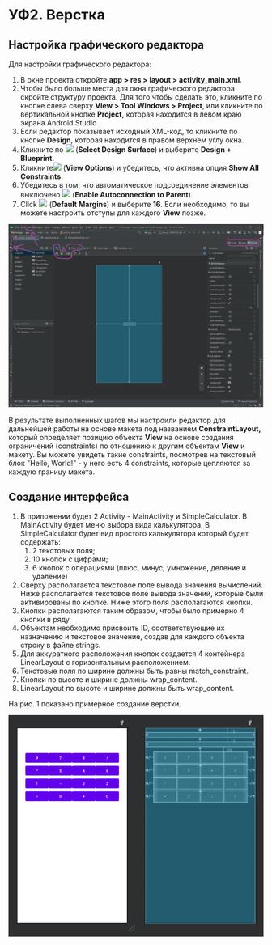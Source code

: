# УФ2. Верстка

## Настройка графического редактора

Для настройки графического редактора:

1. В окне проекта откройте **app &gt; res &gt; layout &gt; activity\_main.xml**.
2. Чтобы было больше места для окна графического редактора скройте структуру проекта. Для того чтобы сделать это, кликните по кнопке слева сверху **View &gt; Tool Windows &gt; Project**, или кликните по вертикальной кнопке **Project,** которая находится в левом краю экрана Android Studio .
3. Если редактор показывает исходный XML-код, то кликните по кнопке **Design**, которая находится в правом верхнем углу окна.
4. Кликните по ![](https://developer.android.com/studio/images/buttons/layout-editor-design.png) \(**Select Design Surface**\) и выберите **Design + Blueprint**.
5. Кликните![](https://developer.android.com/studio/images/buttons/layout-editor-show-constraints.png) \(**View Options**\) и убедитесь, что активна опция **Show All Constraints**.
6. Убедитесь в том, что автоматическое подсоединение элементов выключено ![](https://developer.android.com/studio/images/buttons/layout-editor-autoconnect-on.png) \(**Enable Autoconnection to Parent**\).
7. Click ![](https://developer.android.com/studio/images/buttons/default-margins.png) \(**Default Margins**\) и выберите **16**. Если необходимо, то вы можете настроить отступы для каждого **View** позже.

![&#x420;&#x438;&#x441;.2. &#x41E;&#x43A;&#x43D;&#x43E; &#x440;&#x435;&#x434;&#x430;&#x43A;&#x442;&#x43E;&#x440;&#x430; &#x43F;&#x43E;&#x441;&#x43B;&#x435; &#x43D;&#x430;&#x441;&#x442;&#x440;&#x43E;&#x439;&#x43A;&#x438;](../../.gitbook/assets/2.2.2-editor_main_elements.png)

В результате выполненных шагов мы настроили редактор для дальнейшей работы на основе макета под названием **ConstraintLayout,** который определяет позицию объекта **View** на основе создания ограничений \(constraints\) по отношению к другим объектам **View** и макету. Вы можете увидеть такие constraints, посмотрев на текстовый блок "Hello, World!" - у него есть 4 constraints, которые цепляются за каждую границу макета.

## Создание интерфейса

1. В приложении будет 2 Activity - MainActivity и SimpleCalculator. В MainActivity будет меню выбора вида калькулятора. В SimpleCalculator будет вид простого калькулятора который будет содержать:
   1. 2 текстовых поля;
   2. 10 кнопок с цифрами;
   3. 6 кнопок с операциями \(плюс, минус, умножение, деление и удаление\)
2. Сверху располагается текстовое поле вывода значения вычислений. Ниже располагается текстовое поле вывода значений, которые были активированы по кнопке. Ниже этого поля располагаются кнопки.
3. Кнопки располагаются таким образом, чтобы было примерно 4 кнопки в ряду.
4. Объектам необходимо присвоить ID, соответствующие их назначению и текстовое значение, создав для каждого объекта строку в файле strings.
5. Для аккуратного расположения кнопок создается 4 контейнера LinearLayout с горизонтальным расположением.
6. Текстовые поля по ширине должны быть равны match\_constraint.
7. Кнопки по высоте и ширине должны wrap\_content.
8. LinearLayout по высоте и ширине должны быть wrap\_content.

На рис. 1 показано примерное создание верстки.

![&#x420;&#x438;&#x441;. 1. &#x41F;&#x440;&#x438;&#x43C;&#x435;&#x440;&#x43D;&#x44B;&#x439; &#x438;&#x43D;&#x442;&#x435;&#x440;&#x444;&#x435;&#x439;&#x441; &#x43F;&#x440;&#x43E;&#x441;&#x442;&#x43E;&#x433;&#x43E; &#x43A;&#x430;&#x43B;&#x44C;&#x43A;&#x443;&#x43B;&#x44F;&#x442;&#x43E;&#x440;&#x430;](../../.gitbook/assets/image%20%2825%29.png)

